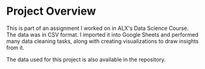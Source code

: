 # Project Overview #

This is part of an assignment I worked on in ALX's Data Science Course. The data was in CSV format. I imported it into Google Sheets and performed many data cleaning tasks, along with creating visualizations to draw insights from it.

The data used for this project is also available in the repository.
